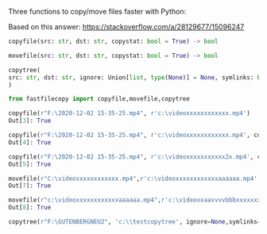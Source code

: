 Three functions to copy/move files faster with Python:

Based on this answer: https://stackoverflow.com/a/28129677/15096247

```python
copyfile(src: str, dst: str, copystat: bool = True) -> bool

movefile(src: str, dst: str, copystat: bool = True) -> bool

copytree(  
src: str, dst: str, ignore: Union[list, type(None)] = None, symlinks: bool = False  
)
```

```python
from fastfilecopy import copyfile,movefile,copytree

copyfile(r"F:\2020-12-02 15-35-25.mp4", r'c:\videoxxxxxxxxxxxx.mp4')
Out[3]: True

copyfile(r"F:\2020-12-02 15-35-25.mp4", r'c:\videoxxxxxxxxxxxx.mp4', copystat=False)
Out[4]: True

copyfile(r"F:\2020-12-02 15-35-25.mp4", r'c:\videoxxxxxxxxxxx2x.mp4', copystat=False)
Out[5]: True

movefile(r"C:\videoxxxxxxxxxxxx.mp4",r'c:\videoxxxxxxxxxxxxaaaaaa.mp4' , copystat=False)
Out[7]: True

movefile(r"c:\videoxxxxxxxxxxxxaaaaaa.mp4",r'c:\videoxxaavvvvbbbxxxxxxxxxxaaaaaa.mp4' , copystat=True)
Out[8]: True

copytree(r"F:\GUTENBERGNEU2", 'c:\\testcopytree', ignore=None,symlinks=False)
```
